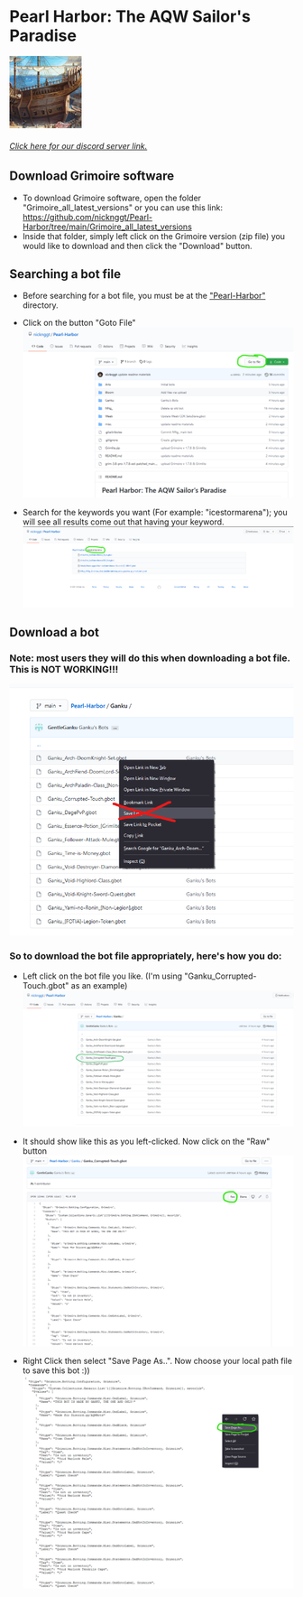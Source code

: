 # Pearl Harbor: The AQW Sailor's Paradise
![alt text](./misc/logo/sailor.png)
###### [Click here for our discord server link.](https://discord.io/AQWBots)
## Download Grimoire software
- To download Grimoire software, open the folder "Grimoire_all_latest_versions" or you can use this link: https://github.com/nicknggt/Pearl-Harbor/tree/main/Grimoire_all_latest_versions
- Inside that folder, simply left click on the Grimoire version (zip file) you would like to download and then click the "Download" button.

## Searching a bot file
- Before searching for a bot file, you must be at the ["Pearl-Harbor"](https://github.com/nicknggt/Pearl-Harbor) directory.

- Click on the button "Goto File"
![goto_file_button_click](./misc/Tutorials/how_to_search/Step_1.png)

- Search for the keywords you want (For example: "icestormarena"); you will see all results come out that having your keyword.
![goto_file_button_click](./misc/Tutorials/how_to_search/Step_2.png)

## Download a bot
### Note: most users they will do this when downloading a bot file. This is NOT WORKING!!!
![do_not_download_like_this](./misc/Tutorials/how_to_download/Step_4_how_not_to_download.png)

### So to download the bot file appropriately, here's how you do:
- Left click on the bot file you like. (I'm using "Ganku_Corrupted-Touch.gbot" as an example)
![ganku_bot_clicked](./misc/Tutorials/how_to_download/Step_1_download.png)

- It should show like this as you left-clicked. Now click on the "Raw" button
![ganku_download_raw_button](./misc/Tutorials/how_to_download/Step_2_download.png)

- Right Click then select "Save Page As..". Now choose your local path file to save this bot :))
![save_page_as_gbot](./misc/Tutorials/how_to_download/Step_3_download.png)
